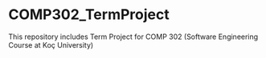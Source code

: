 # COMP302_TermProject
 This repository includes Term Project for COMP 302 (Software Engineering Course at Koç University)
